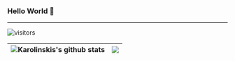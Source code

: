 ### Hello World 👋

---

![visitors](https://komarev.com/ghpvc/?username=Karolinskis&color=green)

| <img align="center" src="https://github-readme-stats.vercel.app/api?username=Karolinskis&theme=dark" alt="Karolinskis's github stats" /> | <img align="center" src="https://github-readme-stats.vercel.app/api/top-langs/?username=Karolinskis&layout=compact&theme=dark&hide_border=true" /> |
| ------------- | ------------- |
